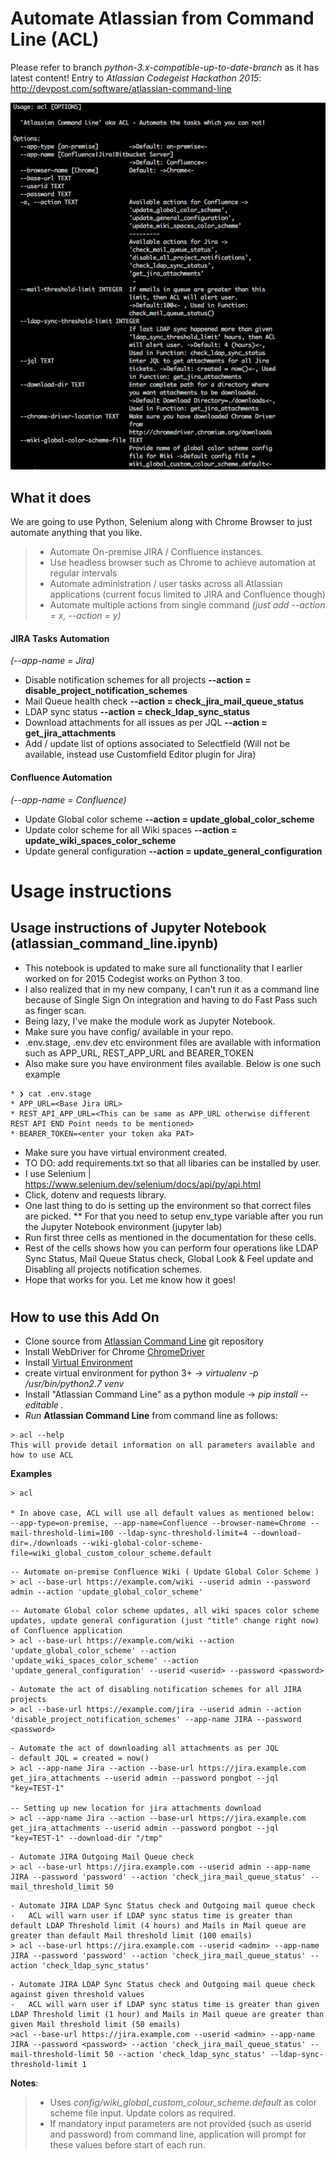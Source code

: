 # Automate Atlassian from Command Line (ACL)
Please refer to branch *python-3.x-compatible-up-to-date-branch* as it has latest content!
Entry to _Atlassian Codegeist Hackathon 2015_: http://devpost.com/software/atlassian-command-line

<img width="817" alt="screen shot 2015-10-24 at 10 59 58 pm" src="./acl-2018-screenshot.png">

## What it does
We are going to use Python, Selenium along with Chrome Browser to just automate anything that you like. 
> * Automate On-premise JIRA / Confluence instances.
> * Use headless browser such as Chrome to achieve automation at regular intervals
> * Automate administration / user tasks across all Atlassian applications (current focus limited to JIRA and Confluence though)
> * Automate multiple actions from single command _(just add --action = x, --action = y)_

#### JIRA Tasks Automation
_(--app-name = Jira)_
* Disable notification schemes for all projects **--action = disable_project_notification_schemes**
* Mail Queue health check **--action = check_jira_mail_queue_status**
* LDAP sync status **--action = check_ldap_sync_status**
* Download attachments for all issues as per JQL **--action = get_jira_attachments**
* Add / update list of options associated to Selectfield (Will not be available, instead use Customfield Editor plugin for Jira)

#### Confluence Automation
_(--app-name = Confluence)_
* Update Global color scheme **--action = update_global_color_scheme**
* Update color scheme for all Wiki spaces **--action = update_wiki_spaces_color_scheme**
* Update general configuration **--action = update_general_configuration**

# Usage instructions
## Usage instructions of Jupyter Notebook (atlassian_command_line.ipynb)
* This notebook is updated to make sure all functionality that I earlier worked on for 2015 Codegist works on Python 3 too.
* I also realized that in my new company, I can't run it as a command line because of Single Sign On integration and having to do Fast Pass such as finger scan.
* Being lazy, I've make the module work as Jupyter Notebook.
* Make sure you have config/ available in your repo.
* .env.stage, .env.dev etc environment files are available with information such as APP_URL, REST_APP_URL and BEARER_TOKEN
*  Also make sure you have environment files available. Below is one such example
```
* ❯ cat .env.stage
* APP_URL=<Base Jira URL>
* REST_API_APP_URL=<This can be same as APP_URL otherwise different REST API END Point needs to be mentioned>
* BEARER_TOKEN=<enter your token aka PAT>
```
* Make sure you have virtual environment created.
* TO DO: add requirements.txt so that all libaries can be installed by user.
* I use Selenium | https://www.selenium.dev/selenium/docs/api/py/api.html
* Click, dotenv and requests library.
* One last thing to do is setting up the environment so that correct files are picked.
** For that you need to setup env_type variable after you run the Jupyter Notebook environment (jupyter lab)
* Run first three cells as mentioned in the documentation for these cells.
* Rest of the cells shows how you can perform four operations like LDAP Sync Status, Mail Queue Status check, Global Look & Feel update and Disabling all projects notification schemes.
* Hope that works for you. Let me know how it goes!
#
## How to use this Add On
* Clone source from [Atlassian Command Line](https://github.com/rkadam/atlassian_command_line) git repository
* Install WebDriver for Chrome [ChromeDriver](http://chromedriver.chromium.org/downloads)
* Install [Virtual Environment](http://docs.python-guide.org/en/latest/dev/virtualenvs/)
* create virtual environment for python 3+ -> _virtualenv -p /usr/bin/python2.7 venv_
* Install "Atlassian Command Line" as a python module -> _pip install --editable ._
* _Run_ **Atlassian Command Line** from command line as follows:

```
> acl --help
This will provide detail information on all parameters available and how to use ACL
```
**Examples**

```
> acl

* In above case, ACL will use all default values as mentioned below:
--app-type=on-premise, --app-name=Confluence --browser-name=Chrome --mail-threshold-limi=100 --ldap-sync-threshold-limit=4 --download-dir=./downloads --wiki-global-color-scheme-file=wiki_global_custom_colour_scheme.default
```

```
-- Automate on-premise Confluence Wiki ( Update Global Color Scheme )
> acl --base-url https://example.com/wiki --userid admin --password admin --action 'update_global_color_scheme'
```
```
-- Automate Global color scheme updates, all wiki spaces color scheme updates, update general configuration (just "title" change right now) of Confluence application
> acl --base-url https://example.com/wiki --action 'update_global_color_scheme' --action 'update_wiki_spaces_color_scheme' --action 'update_general_configuration' --userid <userid> --password <password>
```

```
- Automate the act of disabling notification schemes for all JIRA projects
> acl --base-url https://example.com/jira --userid admin --action 'disable_project_notification_schemes' --app-name JIRA --password <password>
```

```
- Automate the act of downloading all attachments as per JQL
- default JQL = created = now()
> acl --app-name Jira --action --base-url https://jira.example.com get_jira_attachments --userid admin --password pongbot --jql "key=TEST-1"

-- Setting up new location for jira attachments download
> acl --app-name Jira --action --base-url https://jira.example.com get_jira_attachments --userid admin --password pongbot --jql "key=TEST-1" --download-dir "/tmp"
```

```
- Automate JIRA Outgoing Mail Queue check
> acl --base-url https://jira.example.com --userid admin --app-name JIRA --password 'password' --action 'check_jira_mail_queue_status' --mail_threshold_limit 50
```

```
- Automate JIRA LDAP Sync Status check and Outgoing mail queue check
-   ACL will warn user if LDAP sync status time is greater than default LDAP Threshold limit (4 hours) and Mails in Mail queue are greater than default Mail threshold limit (100 emails)
> acl --base-url https://jira.example.com --userid <admin> --app-name JIRA --password 'password' --action 'check_jira_mail_queue_status' --action 'check_ldap_sync_status'
```

```
- Automate JIRA LDAP Sync Status check and Outgoing mail queue check against given threshold values
-   ACL will warn user if LDAP sync status time is greater than given LDAP Threshold limit (1 hour) and Mails in Mail queue are greater than given Mail threshold limit (50 emails)
>acl --base-url https://jira.example.com --userid <admin> --app-name JIRA --password <password> --action 'check_jira_mail_queue_status' --mail-threshold-limit 50 --action 'check_ldap_sync_status' --ldap-sync-threshold-limit 1
```
**Notes**: 
>* Uses _config/wiki_global_custom_colour_scheme.default_ as color scheme file input. Update colors as required.
> * If mandatory input parameters are not provided (such as userid and password) from command line, application will prompt for these values before start of each run.
